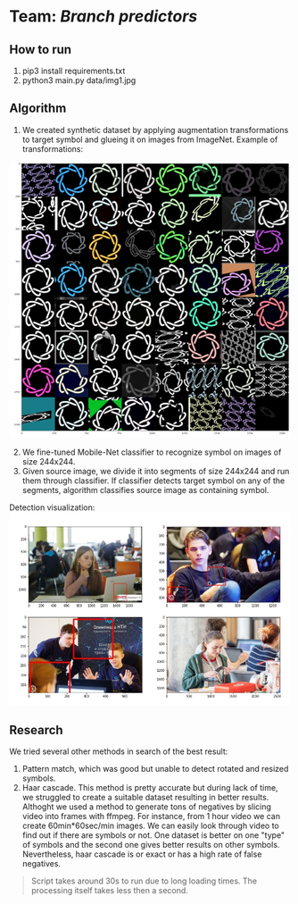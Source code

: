 # Team: ***Branch predictors***  
## How to run  

1. pip3 install requirements.txt
2. python3 main.py data/img1.jpg

## Algorithm

1. We created synthetic dataset by applying augmentation transformations to target symbol and glueing it on images from ImageNet. Example of transformations:  

![Augmentations](visualizations/augmentations.jpg)

2. We fine-tuned Mobile-Net classifier to recognize symbol on images of size 244x244.  
3. Given source image, we divide it into segments of size 244x244 and run them through classifier. If classifier detects target symbol on any of the segments, algorithm classifies source image as containing symbol.  

Detection visualization:  
![Augmentations](visualizations/detection-examples.jpg)


## Research

We tried several other methods in search of the best result:  
1. Pattern match, which was good but unable to detect rotated and resized symbols.
2. Haar cascade. This method is pretty accurate but during lack of time, we struggled to create a suitable dataset resulting in better results. Althoght we used a method to generate tons of negatives by slicing video into frames with ffmpeg. For instance, from 1 hour video we can create 60min\*60sec/min images. We can easily look through video to find out if there are symbols or not. One dataset is better on one "type" of symbols and the second one gives better results on other symbols. Nevertheless, haar cascade is or exact or has a high rate of false negatives.

> Script takes around 30s to run due to long loading times. The processing itself takes less then a second.
